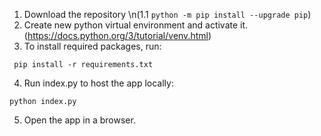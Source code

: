 1. Download the repository
\n(1.1 `python -m pip install --upgrade pip`)
2. Create new python virtual environment and activate it. (https://docs.python.org/3/tutorial/venv.html)
3. To install required packages, run:

` pip install -r requirements.txt`  <!-- or `python -m pip install -r requirements.txt` -->

4. Run index.py to host the app locally:

`python index.py`

5. Open the app in a browser.
